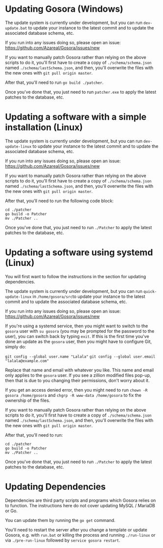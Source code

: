 # Updating Gosora (Windows)

The update system is currently under development, but you can run `dev-update.bat` to update your instance to the latest commit and to update the associated database schema, etc.

If you run into any issues doing so, please open an issue: https://github.com/Azareal/Gosora/issues/new

If you want to manually patch Gosora rather than relying on the above scripts to do it, you'll first have to create a copy of `./schema/schema.json` named `./schema/lastSchema.json`, and then, you'll overwrite the files with the new ones with `git pull origin master`.

After that, you'll need to run `go build ./patcher`.

Once you've done that, you just need to run `patcher.exe` to apply the latest patches to the database, etc.

# Updating a software with a simple installation (Linux)

The update system is currently under development, but you can run `dev-update-linux` to update your instance to the latest commit and to update the associated database schema, etc.

If you run into any issues doing so, please open an issue: https://github.com/Azareal/Gosora/issues/new

If you want to manually patch Gosora rather than relying on the above scripts to do it, you'll first have to create a copy of `./schema/schema.json` named `./schema/lastSchema.json`, and then, you'll overwrite the files with the new ones with `git pull origin master`.

After that, you'll need to run the following code block:
```
cd ./patcher
go build -o Patcher
mv ./Patcher ..
```

Once you've done that, you just need to run `./Patcher` to apply the latest patches to the database, etc.


# Updating a software using systemd (Linux)

You will first want to follow the instructions in the section for updating dependencies.

The update system is currently under development, but you can run `quick-update-linux` in `/home/gosora/src`to update your instance to the latest commit and to update the associated database schema, etc.

If you run into any issues doing so, please open an issue: https://github.com/Azareal/Gosora/issues/new

If you're using a systemd service, then you might want to switch to the `gosora` user with `su gosora` (you may be prompted for the password to the user), you can switch back by typing `exit`.
If this is the first time you've done an update as the `gosora` user, then you might have to configure Git, simply do:

`git config --global user.name "Lalala"`
`git config --global user.email "lalala@example.com"`

Replace that name and email with whatever you like. This name and email only applies to the `gosora` user. If you see a zillion modified files pop-up, then that is due to you changing their permissions, don't worry about it.

If you get an access denied error, then you might need to run `chown -R gosora /home/gosora` and `chgrp -R www-data /home/gosora` to fix the ownership of the files.

If you want to manually patch Gosora rather than relying on the above scripts to do it, you'll first have to create a copy of `./schema/schema.json` named `./schema/lastSchema.json`, and then, you'll overwrite the files with the new ones with `git pull origin master`.

After that, you'll need to run:
```
cd ./patcher
go build -o Patcher
mv ./Patcher ..
```

Once you've done that, you just need to run `./Patcher` to apply the latest patches to the database, etc.


# Updating Dependencies

Dependencies are third party scripts and programs which Gosora relies on to function. The instructions here do not cover updating MySQL / MariaDB or Go.

You can update them by running the `go get` command.

You'll need to restart the server after you change a template or update Gosora, e.g. with `run.bat` or killing the process and running `./run-linux` or via `./pre-run-linux` followed by `service gosora restart`.
